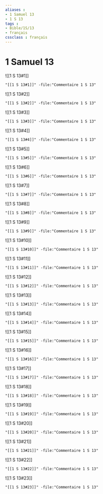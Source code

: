 ```yaml
---
aliases : 
- 1 Samuel 13
- 1 S 13
tags : 
- Bible/1S/13
- français
cssclass : français
---
```


# 1 Samuel 13

![[1 S 13#1]]

```query
"[[1 S 13#1]]" -file:"Commentaire 1 S 13"
```

![[1 S 13#2]]

```query
"[[1 S 13#2]]" -file:"Commentaire 1 S 13"
```

![[1 S 13#3]]

```query
"[[1 S 13#3]]" -file:"Commentaire 1 S 13"
```

![[1 S 13#4]]

```query
"[[1 S 13#4]]" -file:"Commentaire 1 S 13"
```

![[1 S 13#5]]

```query
"[[1 S 13#5]]" -file:"Commentaire 1 S 13"
```

![[1 S 13#6]]

```query
"[[1 S 13#6]]" -file:"Commentaire 1 S 13"
```

![[1 S 13#7]]

```query
"[[1 S 13#7]]" -file:"Commentaire 1 S 13"
```

![[1 S 13#8]]

```query
"[[1 S 13#8]]" -file:"Commentaire 1 S 13"
```

![[1 S 13#9]]

```query
"[[1 S 13#9]]" -file:"Commentaire 1 S 13"
```

![[1 S 13#10]]

```query
"[[1 S 13#10]]" -file:"Commentaire 1 S 13"
```

![[1 S 13#11]]

```query
"[[1 S 13#11]]" -file:"Commentaire 1 S 13"
```

![[1 S 13#12]]

```query
"[[1 S 13#12]]" -file:"Commentaire 1 S 13"
```

![[1 S 13#13]]

```query
"[[1 S 13#13]]" -file:"Commentaire 1 S 13"
```

![[1 S 13#14]]

```query
"[[1 S 13#14]]" -file:"Commentaire 1 S 13"
```

![[1 S 13#15]]

```query
"[[1 S 13#15]]" -file:"Commentaire 1 S 13"
```

![[1 S 13#16]]

```query
"[[1 S 13#16]]" -file:"Commentaire 1 S 13"
```

![[1 S 13#17]]

```query
"[[1 S 13#17]]" -file:"Commentaire 1 S 13"
```

![[1 S 13#18]]

```query
"[[1 S 13#18]]" -file:"Commentaire 1 S 13"
```

![[1 S 13#19]]

```query
"[[1 S 13#19]]" -file:"Commentaire 1 S 13"
```

![[1 S 13#20]]

```query
"[[1 S 13#20]]" -file:"Commentaire 1 S 13"
```

![[1 S 13#21]]

```query
"[[1 S 13#21]]" -file:"Commentaire 1 S 13"
```

![[1 S 13#22]]

```query
"[[1 S 13#22]]" -file:"Commentaire 1 S 13"
```

![[1 S 13#23]]

```query
"[[1 S 13#23]]" -file:"Commentaire 1 S 13"
```

